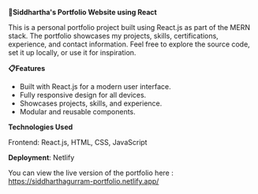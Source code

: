 **🚀Siddhartha's Portfolio Website using React**

This is a personal portfolio project built using React.js as part of the MERN stack. The portfolio showcases my projects, skills, certifications, experience, and contact information. Feel free to explore the source code, set it up locally, or use it for inspiration.

**📋Features**

- Built with React.js for a modern user interface. 
- Fully responsive design for all devices.
- Showcases projects, skills, and experience.
- Modular and reusable components.

**Technologies Used**

Frontend: React.js, HTML, CSS, JavaScript

**Deployment**: Netlify

You can view the live version of the portfolio here : https://siddharthagurram-portfolio.netlify.app/

